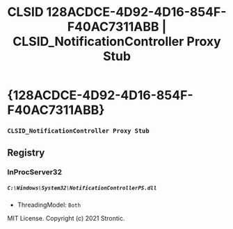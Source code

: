 ﻿---
title: "CLSID 128ACDCE-4D92-4D16-854F-F40AC7311ABB | CLSID_NotificationController Proxy Stub"
excerpt: What is COM-Object CLSID 128ACDCE-4D92-4D16-854F-F40AC7311ABB?
---

# {128ACDCE-4D92-4D16-854F-F40AC7311ABB}

### `CLSID_NotificationController Proxy Stub`

## Registry


### InProcServer32

##### `C:\Windows\System32\NotificationControllerPS.dll`
* ThreadingModel: `Both`

MIT License. Copyright (c) 2021 Strontic.


